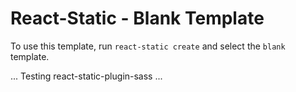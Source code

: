# React-Static - Blank Template

To use this template, run `react-static create` and select the `blank` template.

... Testing react-static-plugin-sass ...
